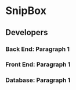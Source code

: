# SnipBox

## Developers

### Back End: Paragraph 1

### Front End: Paragraph 1

### Database: Paragraph 1
